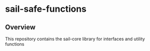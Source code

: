 # sail-safe-functions

## Overview
This repository contains the sail-core library for interfaces and utility functions